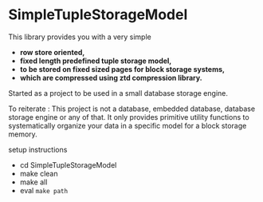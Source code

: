 # SimpleTupleStorageModel

This library provides you with a very simple 
 * **row store oriented,**
 * **fixed length predefined tuple storage model,**
 * **to be stored on fixed sized pages for block storage systems,**
 * **which are compressed using ztd compression library.**

Started as a project to be used in a small database storage engine.

To reiterate : This project is not a database, embedded database, database storage engine or any of that.
It only provides primitive utility functions to systematically organize your data in a specific model for a block storage memory.

setup instructions
 * cd SimpleTupleStorageModel
 * make clean
 * make all
 * eval `make path`
